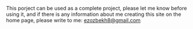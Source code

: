 This porject can be used as a complete project,
please let me know before using it,
and if there is any information about me creating this site on the home page,
please write to me: ezozbekh8@gmail.com
